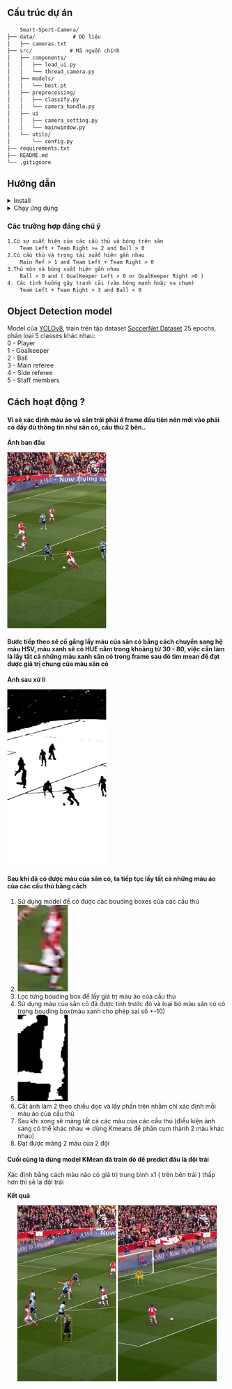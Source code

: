 
## Cấu trúc dự án
```
    Smart-Sport-Camera/
├── data/            # Dữ liệu
│   ├── cameras.txt
├── src/            # Mã nguồn chính
│   ├── components/           
│   │   ├── load_ui.py
│   │   └── thread_camera.py
│   ├── models/            
│   │   └── best.pt
│   ├── preprocessing/    
│   │   ├── classify.py
│   │   └── camera_handle.py
│   ├── ui
│   │   ├── camera_setting.py
│   │   └── mainwindow.py
│   └── utils/                
│       └── config.py
├── requirements.txt
├── README.md
└── .gitignore
```
## Hướng dẫn

<details><summary>Install</summary>
  
```
git clone https://github.com/lvnh2003/Smart-Sport-Camera.git
cd "./Smart-Sport-Camera"
pip install -r  requirements.txt
```

</details>

<details><summary>Chạy ứng dụng</summary>

```
python main.py 
```


</details>

### Các trường hợp đáng chú ý
```
1.Có sự xuất hiện của các cầu thủ và bóng trên sân
    Team Left + Team Right >= 2 and Ball > 0
2.Có cầu thủ và trọng tài xuất hiện gần nhau
    Main Ref > 1 and Team Left + Team Right > 0
3.Thủ môn và bóng xuất hiện gần nhau
    Ball > 0 and ( GoalKeeper Left > 0 or GoalKeeper Right >0 )
4. Các tình huống gây tranh cãi (vào bóng mạnh hoặc va chạm)
    Team Left + Team Right > 3 and Ball < 0
```

## Object Detection model
Model của <a href=https://github.com/ultralytics/ultralytics>YOLOv8</a>, train trên tập dataset <a href=https://drive.google.com/drive/folders/17w9yhEDZS7gLdZGjiwPQytLz3-iTUpKm>SoccerNet Dataset</a> 25 epochs, phân loại 5 classes khác nhau:  
0 - Player  
1 - Goalkeeper  
2 - Ball  
3 - Main referee  
4 - Side referee  
5 - Staff members  

## Cách hoạt động ? 
#### Vì sẽ xác định màu áo và sân trái phải ở frame đầu tiên nên mới vào phải có đầy đủ thông tin như sân cỏ, cầu thủ 2 bên..

**Ảnh ban đầu** 

<img src="data/docs/original.png" width="45%" />

#### Bước tiếp theo sẽ cố gắng lấy màu của sân cỏ bằng cách chuyển sang hệ màu HSV, màu xanh sẽ có HUE nằm trong khoảng từ 30 - 80, việc cần làm là lấy tất cả những màu xanh sân cỏ trong frame sau đó tìm mean để đạt được giá trị chung của màu sân cỏ

**Ảnh sau xử lí**

<img src="data/docs/getgrass.png" width="45%" />

#### Sau khi đã có được màu của sân cỏ, ta tiếp tục lấy tất cả những màu áo của các cầu thủ bằng cách
1. Sử dụng model để có được các bouding boxes của các cầu thủ
2. ![player.png](data/docs/player.png)
2. Lọc từng bouding box để lấy giá trị màu áo của cầu thủ 
3. Sử dụng màu của sân cỏ đã được tính trước đó và loại bỏ màu sân cỏ có trong bouding box(màu xanh cho phép sai số +-10) 
4. ![player_after.png](data/docs/player_after.png)
4. Cắt ảnh làm 2 theo chiều dọc và lấy phần trên nhằm chỉ xác định mỗi màu áo của cầu thủ
5. Sau khi xong sẽ mảng tất cả các màu của các cầu thủ (điều kiện ánh sáng có thể khác nhau => dùng Kmeans để phân cụm thành 2 màu khác nhau)
6. Đạt được mảng 2 màu của 2 đội   

#### Cuối cùng là dùng model KMean đã train đó để predict đâu là đội trái 

Xác định bằng cách màu nào có giá trị trung bình x1 ( trên bên trái ) thấp hơn thì sẽ là đội trái   

**Kết quả**
<p align="center">
  <img src="data/docs/detect.png" width="45%" />
  <img src="data/docs/detect_1.png" width="45%" />
</p>